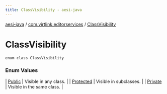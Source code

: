 ```yaml
---
title: ClassVisibility - aesi-java
---
```


[aesi-java](../../index.html) / [com.virtlink.editorservices](../index.html) / [ClassVisibility](.)

# ClassVisibility

`enum class ClassVisibility`

### Enum Values

| [Public](-public.html) | Visible in any class. |
| [Protected](-protected.html) | Visible in subclasses. |
| [Private](-private.html) | Visible in the same class. |

